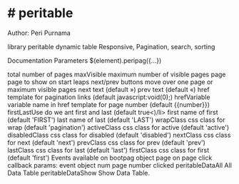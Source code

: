 ﻿<h1># peritable</h1>
Author: Peri Purnama

library peritable dynamic table Responsive, Pagination, search, sorting

Documentation
Parameters $(element).peripag({...})

total number of pages
maxVisible maximum number of visible pages
page page to show on start
leaps next/prev buttons move over one page or maximum visible pages
next text (default »)
prev text (default «)
href template for pagination links (default javascript:void(0);)
hrefVariable variable name in href template for page number (default {{number}})
firstLastUse do we ant first and last (default true<)/li>
first name of first (default 'FIRST')
last name of last (default 'LAST')
wrapClass css class for wrap (default 'pagination')
activeClass css class for active (default 'active')
disabledClass css class for disabled (default 'disabled')
nextClass css class for next (default 'next')
prevClass css class for prev (default 'prev')
lastClass css class for last (default 'last')
firstClass css class for first (default 'first')
Events available on bootpag object
page on page click 
callback params:
event object
num page number clicked
peritableDataAll All Data Table
peritableDataShow Show Data Table.
